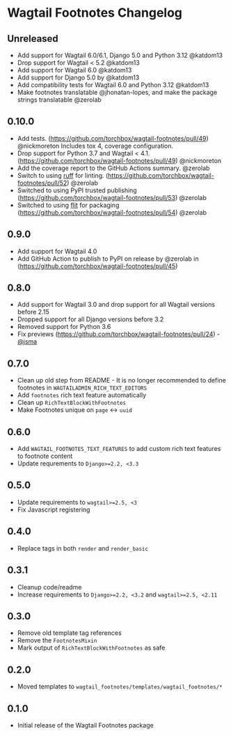 # Wagtail Footnotes Changelog

## Unreleased

- Add support for Wagtail 6.0/6.1, Django 5.0 and Python 3.12 @katdom13
- Drop support for Wagtail < 5.2 @katdom13
- Add support for Wagtail 6.0 @katdom13
- Add support for Django 5.0 by @katdom13
- Add compatibility tests for Wagtail 6.0 and Python 3.12 @katdom13
- Make footnotes translatable @jhonatan-lopes, and make the package strings translatable @zerolab

## 0.10.0

- Add tests. (https://github.com/torchbox/wagtail-footnotes/pull/49) @nickmoreton
  Includes tox 4, coverage configuration.
- Drop support for Python 3.7 and Wagtail < 4.1. (https://github.com/torchbox/wagtail-footnotes/pull/49) @nickmoreton
- Add the coverage report to the GitHub Actions summary. @zerolab
- Switch to using [ruff](https://beta.ruff.rs/docs/) for linting. (https://github.com/torchbox/wagtail-footnotes/pull/52) @zerolab
- Switched to using PyPI trusted publishing (https://github.com/torchbox/wagtail-footnotes/pull/53) @zerolab
- Switched to using [flit](https://flit.pypa.io/en/latest/) for packaging (https://github.com/torchbox/wagtail-footnotes/pull/54) @zerolab

## 0.9.0

- Add support for Wagtail 4.0
- Add GitHub Action to publish to PyPI on release by @zerolab in (https://github.com/torchbox/wagtail-footnotes/pull/45)

## 0.8.0

- Add support for Wagtail 3.0 and drop support for all Wagtail versions before 2.15
- Dropped support for all Django versions before 3.2
- Removed support for Python 3.6
- Fix previews (https://github.com/torchbox/wagtail-footnotes/pull/24) - [@jsma](https://github.com/jsma)

## 0.7.0

- Clean up old step from README - It is no longer recommended to define footnotes in `WAGTAILADMIN_RICH_TEXT_EDITORS`
- Add `footnotes` rich text feature automatically
- Clean up `RichTextBlockWithFootnotes`
- Make Footnotes unique on `page` <-> `uuid`

## 0.6.0

- Add `WAGTAIL_FOOTNOTES_TEXT_FEATURES` to add custom rich text features to footnote content
- Update requrements to `Django>=2.2, <3.3`

## 0.5.0

- Update requirements to `wagtail>=2.5, <3`
- Fix Javascript registering

## 0.4.0

- Replace tags in both `render` and `render_basic`

## 0.3.1

- Cleanup code/readme
- Increase requirements to `Django>=2.2, <3.2` and `wagtail>=2.5, <2.11`

## 0.3.0

- Remove old template tag references
- Remove the `FootnotesMixin`
- Mark output of `RichTextBlockWithFootnotes` as safe

## 0.2.0

- Moved templates to `wagtail_footnotes/templates/wagtail_footnotes/*`

## 0.1.0

- Initial release of the Wagtail Footnotes package
